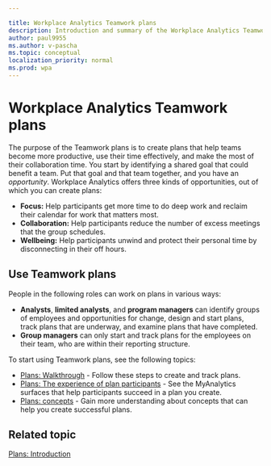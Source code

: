 ```yaml
---

title: Workplace Analytics Teamwork plans 
description: Introduction and summary of the Workplace Analytics Teamwork plans
author: paul9955
ms.author: v-pascha
ms.topic: conceptual
localization_priority: normal 
ms.prod: wpa
---
```


# Workplace Analytics Teamwork plans

The purpose of the Teamwork plans is to create plans that help teams become more productive, use their time effectively, and make the most of their collaboration time. You start by identifying a shared goal that could benefit a team. Put that goal and that team together, and you have an _opportunity_. Workplace Analytics offers three kinds of opportunities, out of which you can create plans:  

* **Focus:** Help participants get more time to do deep work and reclaim their calendar for work that matters most.
* **Collaboration:** Help participants reduce the number of excess meetings that the group schedules.
* **Wellbeing:** Help participants unwind and protect their personal time by disconnecting in their off hours.

## Use Teamwork plans

People in the following roles can work on plans in various ways:

* **Analysts**, **limited analysts**, and **program managers** can identify groups of employees and opportunities for change, design and start plans, track plans that are underway, and examine plans that have completed.
* **Group managers** can only start and track plans for the employees on their team, who are within their reporting structure.

To start using Teamwork plans, see the following topics:

* [Plans: Walkthrough](solutionsv2-task.md) - Follow these steps to create and track plans.
* [Plans: The experience of plan participants](solutionsv2-participants.md) - See the MyAnalytics surfaces that help participants succeed in a plan you create.
* [Plans: concepts](solutionsv2-conceptual.md) - Gain more understanding about concepts that can help you create successful plans.

## Related topic

[Plans: Introduction](solutionsv2-intro.md)

